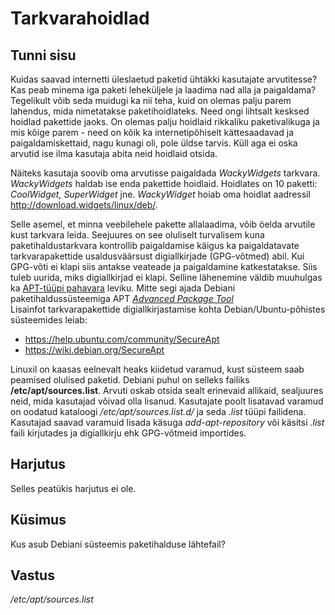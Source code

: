 ﻿# Tarkvarahoidlad

## Tunni sisu


Kuidas saavad internetti üleslaetud paketid ühtäkki kasutajate arvutitesse? Kas peab minema iga paketi leheküljele ja laadima nad alla ja paigaldama? Tegelikult võib seda muidugi ka nii teha, kuid on olemas palju parem lahendus, mida nimetatakse paketihoidlateks. Need ongi lihtsalt kesksed hoidlad pakettide jaoks. On olemas palju hoidlaid rikkaliku paketivalikuga ja mis kõige parem - need on kõik ka internetipõhiselt kättesaadavad ja paigaldamiskettaid, nagu kunagi oli, pole üldse tarvis. Küll aga ei oska arvutid ise ilma kasutaja abita neid hoidlaid otsida.

Näiteks kasutaja soovib oma arvutisse paigaldada *WackyWidgets* tarkvara. *WackyWidgets* haldab ise enda pakettide hoidlaid. Hoidlates on 10 paketti: *CoolWidget, SuperWidget* jne. *WackyWidget* hoiab oma hoidlat aadressil http://download.widgets/linux/deb/.

Selle asemel, et minna veebilehele pakette allalaadima, võib öelda arvutile kust tarkvara leida. Seejuures on see oluliselt turvalisem kuna paketihaldustarkvara kontrollib paigaldamise käigus ka paigaldatavate tarkvarapakettide usaldusväärsust digiallkirjade (GPG-võtmed) abil. Kui GPG-võti ei klapi siis antakse veateade ja paigaldamine katkestatakse. Siis tuleb uurida, miks digiallkirjad ei klapi. Selline lähenemine väldib muuhulgas ka [APT-tüüpi pahavara](http://www.arvutikaitse.ee/apt-jouliselt-ebamaarane-kuber-oht/) leviku. Mitte segi ajada Debiani paketihaldussüsteemiga APT [*Advanced Package Tool*](https://wiki.debian.org/Apt)<br>
Lisainfot tarkvarapakettide digiallkirjastamise kohta Debian/Ubuntu-põhistes süsteemides leiab:<br>
* https://help.ubuntu.com/community/SecureApt
* https://wiki.debian.org/SecureApt

Linuxil on kaasas eelnevalt heaks kiidetud varamud, kust süsteem saab peamised olulised paketid. Debiani puhul on selleks failiks <b>/etc/apt/sources.list</b>. Arvuti oskab otsida sealt erinevaid allikaid, sealjuures neid, mida kasutajad võivad olla lisanud. Kasutajate poolt lisatavad varamud on oodatud kataloogi */etc/apt/sources.list.d/* ja seda *.list* tüüpi failidena. Kasutajad saavad varamuid lisada käsuga *add-apt-repository* või käsitsi *.list* faili kirjutades ja digiallkirju ehk GPG-võtmeid importides.


## Harjutus

Selles peatükis harjutus ei ole.

## Küsimus

Kus asub Debiani süsteemis paketihalduse lähtefail?

## Vastus

*/etc/apt/sources.list*
